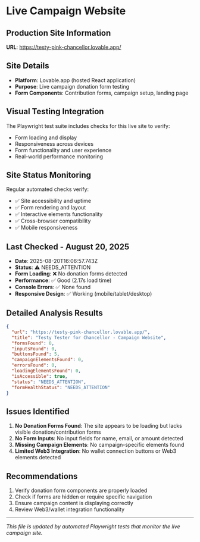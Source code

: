 # Live Campaign Website

## Production Site Information
**URL**: https://testy-pink-chancellor.lovable.app/

## Site Details
- **Platform**: Lovable.app (hosted React application)  
- **Purpose**: Live campaign donation form testing
- **Form Components**: Contribution forms, campaign setup, landing page

## Visual Testing Integration
The Playwright test suite includes checks for this live site to verify:
- Form loading and display
- Responsiveness across devices
- Form functionality and user experience
- Real-world performance monitoring

## Site Status Monitoring
Regular automated checks verify:
- ✅ Site accessibility and uptime
- ✅ Form rendering and layout
- ✅ Interactive elements functionality
- ✅ Cross-browser compatibility
- ✅ Mobile responsiveness

## Last Checked - August 20, 2025
- **Date**: 2025-08-20T16:06:57.743Z
- **Status**: ⚠️ NEEDS_ATTENTION
- **Form Loading**: ❌ No donation forms detected
- **Performance**: ✅ Good (2.17s load time)
- **Console Errors**: ✅ None found
- **Responsive Design**: ✅ Working (mobile/tablet/desktop)

## Detailed Analysis Results
```json
{
  "url": "https://testy-pink-chancellor.lovable.app/",
  "title": "Testy Tester for Chancellor - Campaign Website",
  "formsFound": 0,
  "inputsFound": 0,
  "buttonsFound": 5,
  "campaignElementsFound": 0,
  "errorsFound": 0,
  "loadingElementsFound": 0,
  "isAccessible": true,
  "status": "NEEDS_ATTENTION",
  "formHealthStatus": "NEEDS_ATTENTION"
}
```

## Issues Identified
1. **No Donation Forms Found**: The site appears to be loading but lacks visible donation/contribution forms
2. **No Form Inputs**: No input fields for name, email, or amount detected
3. **Missing Campaign Elements**: No campaign-specific elements found
4. **Limited Web3 Integration**: No wallet connection buttons or Web3 elements detected

## Recommendations
1. Verify donation form components are properly loaded
2. Check if forms are hidden or require specific navigation
3. Ensure campaign content is displaying correctly
4. Review Web3/wallet integration functionality

---
*This file is updated by automated Playwright tests that monitor the live campaign site.*